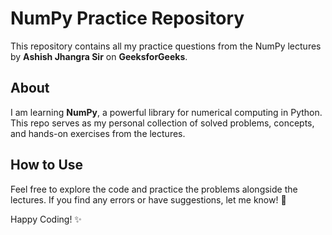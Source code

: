 # NumPy Practice Repository  

This repository contains all my practice questions from the NumPy lectures by **Ashish Jhangra Sir** on **GeeksforGeeks**.  

## About  
I am learning **NumPy**, a powerful library for numerical computing in Python. This repo serves as my personal collection of solved problems, concepts, and hands-on exercises from the lectures.  

## How to Use  
Feel free to explore the code and practice the problems alongside the lectures. If you find any errors or have suggestions, let me know! 🚀  

Happy Coding! ✨
